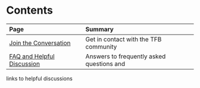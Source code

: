  # Contents
 
 | Page | Summary |
 |:---- |:------- |
 [Join the Conversation](Converse) | Get in contact with the TFB community
 [FAQ and Helpful Discussion](FAQ) | Answers to frequently asked questions and
links to helpful discussions
 

